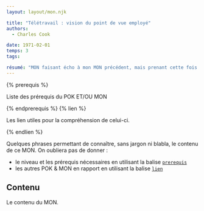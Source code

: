 ```yaml
---
layout: layout/mon.njk

title: "Télétravail : vision du point de vue employé"
authors:
  - Charles Cook

date: 1971-02-01
temps: 3
tags:

résumé: "MON faisant écho à mon MON précédent, mais prenant cette fois ci le point de vue opposé."
---
```


{% prerequis %}

Liste des prérequis du POK ET/OU MON

{% endprerequis %}
{% lien %}

Les lien utiles pour la compréhension de celui-ci.

{% endlien %}

Quelques phrases permettant de connaître, sans jargon ni blabla, le contenu de ce MON. On oubliera pas de donner :

- le niveau et les prérequis nécessaires en utilisant la balise [`prerequis`](/contribuer/shortcodes/#prerequis)
- les autres POK & MON en rapport en utilisant la balise [`lien`](/contribuer/shortcodes/#lien)

## Contenu

Le contenu du MON.

